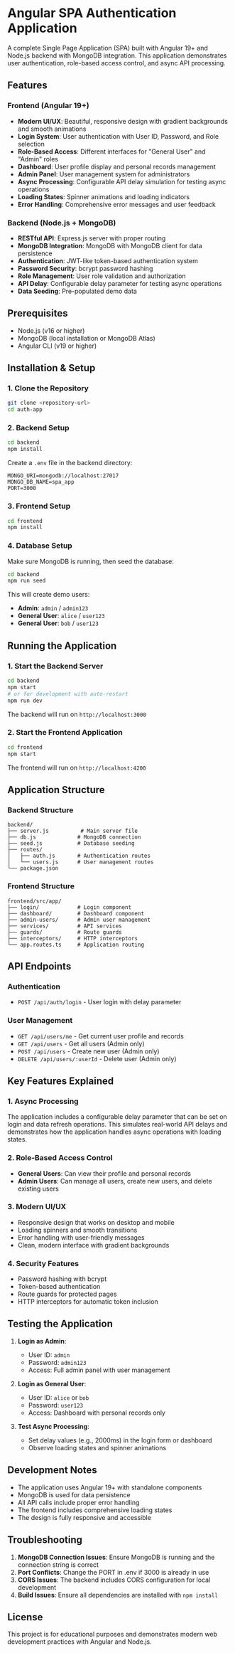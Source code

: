 # Angular SPA Authentication Application

A complete Single Page Application (SPA) built with Angular 19+ and Node.js backend with MongoDB integration. This application demonstrates user authentication, role-based access control, and async API processing.

## Features

### Frontend (Angular 19+)
- **Modern UI/UX**: Beautiful, responsive design with gradient backgrounds and smooth animations
- **Login System**: User authentication with User ID, Password, and Role selection
- **Role-Based Access**: Different interfaces for "General User" and "Admin" roles
- **Dashboard**: User profile display and personal records management
- **Admin Panel**: User management system for administrators
- **Async Processing**: Configurable API delay simulation for testing async operations
- **Loading States**: Spinner animations and loading indicators
- **Error Handling**: Comprehensive error messages and user feedback

### Backend (Node.js + MongoDB)
- **RESTful API**: Express.js server with proper routing
- **MongoDB Integration**: MongoDB with MongoDB client for data persistence
- **Authentication**: JWT-like token-based authentication system
- **Password Security**: bcrypt password hashing
- **Role Management**: User role validation and authorization
- **API Delay**: Configurable delay parameter for testing async operations
- **Data Seeding**: Pre-populated demo data

## Prerequisites

- Node.js (v16 or higher)
- MongoDB (local installation or MongoDB Atlas)
- Angular CLI (v19 or higher)

## Installation & Setup

### 1. Clone the Repository
```bash
git clone <repository-url>
cd auth-app
```

### 2. Backend Setup
```bash
cd backend
npm install
```

Create a `.env` file in the backend directory:
```env
MONGO_URI=mongodb://localhost:27017
MONGO_DB_NAME=spa_app
PORT=3000
```

### 3. Frontend Setup
```bash
cd frontend
npm install
```

### 4. Database Setup
Make sure MongoDB is running, then seed the database:
```bash
cd backend
npm run seed
```

This will create demo users:
- **Admin**: `admin` / `admin123`
- **General User**: `alice` / `user123`
- **General User**: `bob` / `user123`

## Running the Application

### 1. Start the Backend Server
```bash
cd backend
npm start
# or for development with auto-restart
npm run dev
```

The backend will run on `http://localhost:3000`

### 2. Start the Frontend Application
```bash
cd frontend
npm start
```

The frontend will run on `http://localhost:4200`

## Application Structure

### Backend Structure
```
backend/
├── server.js          # Main server file
├── db.js             # MongoDB connection
├── seed.js           # Database seeding
├── routes/
│   ├── auth.js       # Authentication routes
│   └── users.js      # User management routes
└── package.json
```

### Frontend Structure
```
frontend/src/app/
├── login/            # Login component
├── dashboard/        # Dashboard component
├── admin-users/      # Admin user management
├── services/         # API services
├── guards/           # Route guards
├── interceptors/     # HTTP interceptors
└── app.routes.ts     # Application routing
```

## API Endpoints

### Authentication
- `POST /api/auth/login` - User login with delay parameter

### User Management
- `GET /api/users/me` - Get current user profile and records
- `GET /api/users` - Get all users (Admin only)
- `POST /api/users` - Create new user (Admin only)
- `DELETE /api/users/:userId` - Delete user (Admin only)

## Key Features Explained

### 1. Async Processing
The application includes a configurable delay parameter that can be set on login and data refresh operations. This simulates real-world API delays and demonstrates how the application handles async operations with loading states.

### 2. Role-Based Access Control
- **General Users**: Can view their profile and personal records
- **Admin Users**: Can manage all users, create new users, and delete existing users

### 3. Modern UI/UX
- Responsive design that works on desktop and mobile
- Loading spinners and smooth transitions
- Error handling with user-friendly messages
- Clean, modern interface with gradient backgrounds

### 4. Security Features
- Password hashing with bcrypt
- Token-based authentication
- Route guards for protected pages
- HTTP interceptors for automatic token inclusion

## Testing the Application

1. **Login as Admin**:
   - User ID: `admin`
   - Password: `admin123`
   - Access: Full admin panel with user management

2. **Login as General User**:
   - User ID: `alice` or `bob`
   - Password: `user123`
   - Access: Dashboard with personal records only

3. **Test Async Processing**:
   - Set delay values (e.g., 2000ms) in the login form or dashboard
   - Observe loading states and spinner animations

## Development Notes

- The application uses Angular 19+ with standalone components
- MongoDB is used for data persistence
- All API calls include proper error handling
- The frontend includes comprehensive loading states
- The design is fully responsive and accessible

## Troubleshooting

1. **MongoDB Connection Issues**: Ensure MongoDB is running and the connection string is correct
2. **Port Conflicts**: Change the PORT in .env if 3000 is already in use
3. **CORS Issues**: The backend includes CORS configuration for local development
4. **Build Issues**: Ensure all dependencies are installed with `npm install`

## License

This project is for educational purposes and demonstrates modern web development practices with Angular and Node.js.